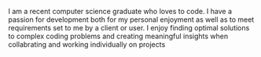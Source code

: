I am a recent computer science graduate who loves to code.
I have a passion for development both for my personal enjoyment
as well as to meet requirements set to me by a client or user.
I enjoy finding optimal solutions to complex coding problems and creating
meaningful insights when collabrating and working individually on projects
